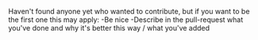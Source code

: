 Haven't found anyone yet who wanted to contribute, but if you want to be the first one this may apply:
-Be nice
-Describe in the pull-request what you've done and why it's better this way / what you've added
